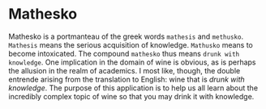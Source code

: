 Mathesko
========

Mathesko is a portmanteau of the greek words `mathesis` and `methusko`. 
`Mathesis` means the serious acquisition of knowledge. 
`Mathusko` means to become intoxicated. The compound `mathesko` thus means `drunk with knowledge`. 
One implication in the domain of wine is obvious, as is perhaps the allusion in the realm of academics. 
I most like, though, the double entrende arising from the translation to English: wine that is *drunk with knowledge*.
The purpose of this application is to help us all learn about the incredibly complex topic of wine so that you may
drink it with knowledge.
